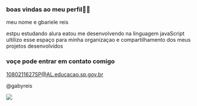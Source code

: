 ### boas vindas ao meu perfil🙋‍♀️  

 meu nome e gbariele reis

 estpu estudando alura 
 eatou me desenvolvendo na linguagem javaScript
 ultilizo esse espaço para minha organizaçao e compartilhamento dos meus projetos desenvolvidos
 ### voçe pode entrar em contato comigo
1080211627SP@AL.educacao.sp.gov.br

@gabyreis

![](https://media1.tenor.com/m/XDv-dirRo2AAAAAC/scared-excuse-me.gif)
